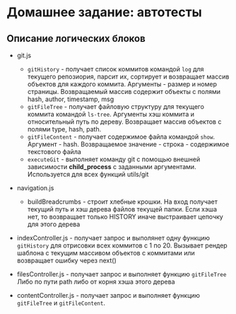  # Домашнее задание: автотесты
  ## Описание логических блоков
 - git.js
   - ``gitHistory`` - получает список коммитов командой ``log`` для текущего репозиория, 
   парсит их, сортирует и возвращает массив объектов для каждого коммита.
   Аргументы - размер и номер страницы. Возвращаемый массив содержит объекты 
   с полями hash, author, timestamp, msg
   - ``gitFileTree`` - получает файловую структуру для текущего коммита командой
   ``ls-tree``. Аргументы хэш коммита и относительный путь по дереву.
   Возвращает массив объектов с полями type, hash, path.
   - ``gitFileContent`` - получает содержимое файла командой ``show``. 
   Аргумент - hash. Возвращаемое значение - строка - содержимое текстового файла
   - ``executeGit`` - выполняет команду git с помощью внешней зависимости **child_process** с
   заданными аргументами. Используется для всех функций utils/git
   
 - navigation.js
   - buildBreadcrumbs - строит хлебные крошки. На вход получает текущий
   путь и хэш дерева файлов текущей папки. Если хэша нет, то возвращает только 
   HISTORY иначе выстраивает цепочку для этого дерева
   
 - indexController.js - получает запрос и выполянет одну функцию
 ``gitHistory`` для отрисовки всех коммитов с 1 по 20. Вызывает 
 рендер шаблона с текущим массивом объектов с коммитами или возвращает ошибку через next()
 
 - filesController.js - получает запрос и выполняет функцию ``gitFileTree``
 Либо по пути path либо от корня хэша этого дерева
 
 - contentController.js - получает запрос и выполняет функцию ``gitFileTree`` и
 ``gitFileContent``. 